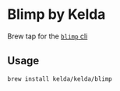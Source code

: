 # Blimp by Kelda
Brew tap for the [`blimp` cli](https://kelda.io)

## Usage
```
brew install kelda/kelda/blimp
```
